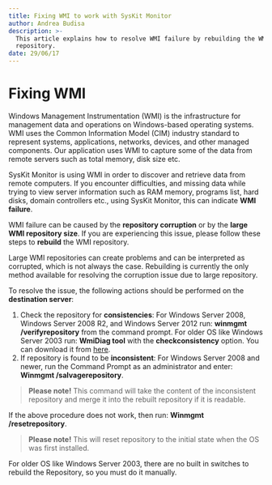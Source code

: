 ```yaml
---
title: Fixing WMI to work with SysKit Monitor
author: Andrea Budisa
description: >-
  This article explains how to resolve WMI failure by rebuilding the WMI
  repository.
date: 29/06/17
---
```


# Fixing WMI

Windows Management Instrumentation \(WMI\) is the infrastructure for management data and operations on Windows-based operating systems. WMI uses the Common Information Model \(CIM\) industry standard to represent systems, applications, networks, devices, and other managed components. Our application uses WMI to capture some of the data from remote servers such as total memory, disk size etc.

SysKit Monitor is using WMI in order to discover and retrieve data from remote computers. If you encounter difficulties, and missing data while trying to view server information such as RAM memory, programs list, hard disks, domain controllers etc., using SysKit Monitor, this can indicate **WMI failure**.

WMI failure can be caused by the **repository corruption** or by the **large WMI repository size**. If you are experiencing this issue, please follow these steps to **rebuild** the WMI repository.

Large WMI repositories can create problems and can be interpreted as corrupted, which is not always the case. Rebuilding is currently the only method available for resolving the corruption issue due to large repository.

To resolve the issue, the following actions should be performed on the **destination server**:

1. Check the repository for **consistencies**: For Windows Server 2008, Windows Server 2008 R2, and Windows Server 2012 run: **winmgmt /verifyrepository** from the command prompt. For older OS like Windows Server 2003 run: **WmiDiag tool** with the **checkconsistency** option. You can download it from [here](https://www.microsoft.com/en-us/download/details.aspx?id=7684).
2. If repository is found to be **inconsistent**: For Windows Server 2008 and newer, run the Command Prompt as an administrator and enter: **Winmgmt /salvagerepository**.

> **Please note!** This command will take the content of the inconsistent repository and merge it into the rebuilt repository if it is readable.

If the above procedure does not work, then run: **Winmgmt /resetrepository**.

> **Please note!** This will reset repository to the initial state when the OS was first installed.

For older OS like Windows Server 2003, there are no built in switches to rebuild the Repository, so you must do it manually.

